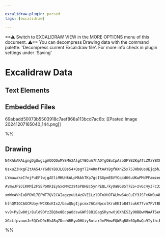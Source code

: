 ```yaml
---

excalidraw-plugin: parsed
tags: [excalidraw]

---
```

==⚠  Switch to EXCALIDRAW VIEW in the MORE OPTIONS menu of this document. ⚠== You can decompress Drawing data with the command palette: 'Decompress current Excalidraw file'. For more info check in plugin settings under 'Saving'


# Excalidraw Data
## Text Elements
## Embedded Files
69abadd50073b5503918c7aef868a113bcd7ac6b: [[Pasted Image 20241207165040_144.png]]

%%
## Drawing
```compressed-json
N4KAkARALgngDgUwgLgAQQQDwMYEMA2AlgCYBOuA7hADTgQBuCpAzoQPYB2KqATLZMzYBXUtiRoIACyhQ4zZAHoFAc0JRJQgEYA6bGwC2CgF7N6hbEcK4OCtptbErHALRY8RMpWdx8Q1TdIEfARcZgRmBShcZQUebQA2bQB2GjoghH0EDihmbgBtcDBQMBKIEm4INgBhClIADQAZAC0AOQAxKoA1ZhhcACUAFgBpADNMgGZUkshYRArA7CiOZWCp

0sxuZ3HxgFZtAA54/YGd8YBOJLOBs54+QsgYTZ4ARmftAAYBgfHXnZ5x75JHb8UoUEjqbhJV7aAbveI3Z7jQ5Q/b7EGQSQIQjKaTcAbxPY7M6InaA96vJJ3aYQawrcSod7oiDMKCkNgAawQVTY+DYpAqAGJnghhcK1pBNLhsOzlGyhBxiNzefyJKzrMw4LhAtlxRARoR8PgAMqwVYSQQeXUstmcgDq4Mk3CppWtHIQJpgZvQFvKTLlOI44VyaGeT

LYmuwakeIfejPuEFlwjgAEliMHUHkALpMkbkTKp7gcISGpmEBVYCq4d66uUKwPMdPFamzenje4AXyZYQQxG4O3eOx2+ySBLR8cYLHYXDQ5yZE9YnBanDEePG8QG+2e3zj1MIzAAIukoD3uCMCGEmZphAqAKLBTLZdNFkvxoRwYi4Y+9kNJbY7eKIkkAxAqG8ZEBw7KFsW+BMry0onmgZ74GEhSdoUTaQOUEh9EMSTMM4kgAPIwAAQuymBDJ0DQcA

AVmwJF9JIKRMi2FSEPo0RIEyGxoM4zz9toPBHBc5ynPEQL/ky0a8G8ST7ES+zvGc4y3Fc3zxEyYLEBCaA8MO2g7M8lLvAC8kmWc8QafGmLYriulGdorzvDwZwDjwv6As6kC0l6O4uqybpKnyFRqhwGpalkUC6pK0qJvKio8sFqrkGFmralFOYGsapr0syPK+vGrp2g6TpdgFnIel6eWWn6wgBkG3CgdS4ZSlGjWxkycUpmm+TZvGua4Pm36oM+MH

xmWxAVhIuDPDW17EPWT7QV2CAIagzyuUi4zGVZ1LzlOToXHOTALhwS4cCuIY3JSFxKWOu4Hkea1IRe8ZXvFd4ZJFS0vtSb4fl+jW/rsAGGYiPB+ZA4GQWgo2wWw8HDS9CBlZ+QjphAiAKmWyi6vqwQFhI8K4JKxDEP27y/pog7mc8+zYEkuAICMhz7DNiKaNgxCM9g8SaFa7j0gU0xgE10zPPcfXUtgbJwFBhqoeAUs0nAcAmp+9JNtAmKZBURA4

hlhQMIQCAUCRUoyrWCXKoKIx2/bawQNgIjpcmx76CaNpcolKroEKIoB47zukK77vm7FVtBb70ApeF6VBy7kVuxkbRZZVuU+r2IJO4n2TJx75UIPa2mOrp2fB6HGSe266cVJnCch0n7t9HVkiLY15e51A+eERGbUxn5OeN3n7ttJwUBtINBrScCRsV03Kfj0ahBGPSEOd8P3fuwAKlgUAAIL69O6DBCMhulPPI9V1EpAHyHbAUJiuDDXDc9d/nN4K

vv9+PyEw00j/Buld9DfzZBQbe8BcpW0dswGWPJ8B1EagSRynwXjOXhESZy90BBwMNAATSeG8TcpwNzEmuDsJIqDs5GDYAYbgGEGAECEK2QSll4hrlQhvYBLd4rtwkNA7OsoSDL1XvLMapQhHEBNAgOWaBZ4SNICQAAsmwSan8SbBCRueFGRtJFR3ofGEiPJ/6kGUJKAAFC8JI1AZLWNsTY94BkACUuo+gIGUMWLU8wzG4EseMRkvB/E2P+AExxOw

XGcLfpvaunJe5QCnD9cRkABqZDceWRRywDHUiyBotarJmFMmwEQWRqB8k6OpBwQa9IylhiEFAcC1TSDMMiaUOwNEECLGYEaSpcAVFqMqZoTRp5tHZylPExg29aH4CyaUVi5p0iLAOoU9GUADAQLmLDZaYEEaci0chcppR8ChAPosiZUyxGKzAGhZJBpwj0PbCAdsQA==
```
%%